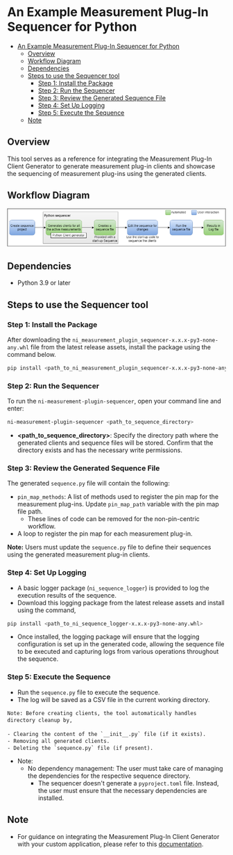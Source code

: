 # An Example Measurement Plug-In Sequencer for Python

- [An Example Measurement Plug-In Sequencer for Python](#an-example-measurement-plug-in-sequencer-for-python)
  - [Overview](#overview)
  - [Workflow Diagram](#workflow-diagram)
  - [Dependencies](#dependencies)
  - [Steps to use the Sequencer tool](#steps-to-use-the-sequencer-tool)
    - [Step 1: Install the Package](#step-1-install-the-package)
    - [Step 2: Run the Sequencer](#step-2-run-the-sequencer)
    - [Step 3: Review the Generated Sequence File](#step-3-review-the-generated-sequence-file)
    - [Step 4: Set Up Logging](#step-4-set-up-logging)
    - [Step 5: Execute the Sequence](#step-5-execute-the-sequence)
  - [Note](#note)

## Overview

This tool serves as a reference for integrating the Measurement Plug-In Client Generator to generate measurement plug-in clients and showcase the sequencing of measurement plug-ins using the generated clients.

## Workflow Diagram

![sequencer-example-workflow-diagram](./docs/images/sequencer-example-workflow-diagram.png)

## Dependencies

- Python 3.9 or later

## Steps to use the Sequencer tool

### Step 1: Install the Package

After downloading the `ni_measurement_plugin_sequencer-x.x.x-py3-none-any.whl` file from the latest release assets, install the package using the command below.

```bash
pip install <path_to_ni_measurement_plugin_sequencer-x.x.x-py3-none-any.whl>
```

### Step 2: Run the Sequencer

To run the `ni-measurement-plugin-sequencer`, open your command line and enter:

```bash
ni-measurement-plugin-sequencer <path_to_sequence_directory>
```

- **<path_to_sequence_directory>**: Specify the directory path where the generated clients and sequence files will be stored. Confirm that the directory exists and has the necessary write permissions.

### Step 3: Review the Generated Sequence File

The generated `sequence.py` file will contain the following:

- `pin_map_methods`: A list of methods used to register the pin map for the measurement plug-ins. Update `pin_map_path` variable with the pin map file path.
  - These lines of code can be removed for the non-pin-centric workflow.
- A loop to register the pin map for each measurement plug-in.

**Note:** Users must update the `sequence.py` file to define their sequences using the generated measurement plug-in clients.

### Step 4: Set Up Logging

- A basic logger package (`ni_sequence_logger`) is provided to log the execution results of the sequence.
- Download this logging package from the latest release assets and install using the command,

 ```bash
 pip install <path_to_ni_sequence_logger-x.x.x-py3-none-any.whl>
 ```

- Once installed, the logging package will ensure that the logging configuration is set up in the generated code, allowing the sequence file to be executed and capturing logs from various operations throughout the sequence.

### Step 5: Execute the Sequence

- Run the `sequence.py` file to execute the sequence.
- The log will be saved as a CSV file in the current working directory.

```text
Note: Before creating clients, the tool automatically handles directory cleanup by,

- Clearing the content of the `__init__.py` file (if it exists).
- Removing all generated clients.
- Deleting the `sequence.py` file (if present).
```

- Note:
  - No dependency management: The user must take care of managing the dependencies for the respective sequence directory.
    - The sequencer doesn't generate a `pyproject.toml` file. Instead, the user must ensure that the necessary dependencies are installed.

## Note

- For guidance on integrating the Measurement Plug-In Client Generator with your custom application, please refer to this [documentation](./docs/Measurement%20Plug-In%20Client%20Integration.md).

